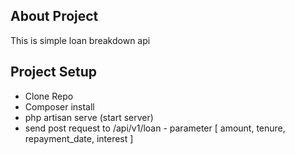 
## About Project

This is simple loan breakdown api

## Project Setup

- Clone Repo
- Composer install
- php artisan serve (start server)
- send post request to /api/v1/loan - parameter [ amount, tenure, repayment_date, interest ] 
